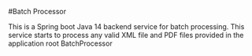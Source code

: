 #Batch Processor

This is a Spring boot Java 14 backend service for batch processing. This service starts to process any valid XML file and PDF files provided in the  application root BatchProcessor